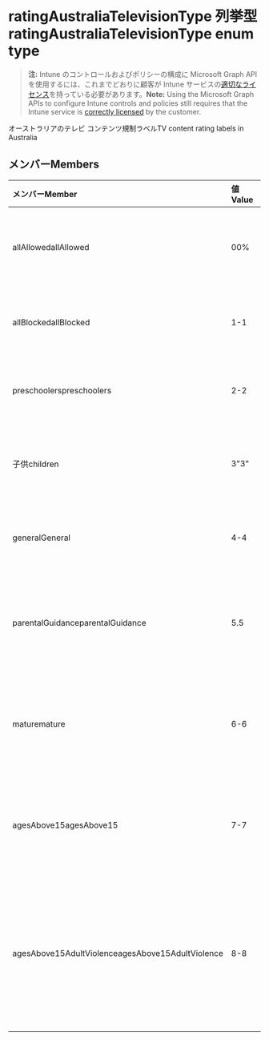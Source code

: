 # <a name="ratingaustraliatelevisiontype-enum-type"></a><span data-ttu-id="95805-101">ratingAustraliaTelevisionType 列挙型</span><span class="sxs-lookup"><span data-stu-id="95805-101">ratingAustraliaTelevisionType enum type</span></span>

> <span data-ttu-id="95805-102">**注:** Intune のコントロールおよびポリシーの構成に Microsoft Graph API を使用するには、これまでどおりに顧客が Intune サービスの[適切なライセンス](https://go.microsoft.com/fwlink/?linkid=839381)を持っている必要があります。</span><span class="sxs-lookup"><span data-stu-id="95805-102">**Note:** Using the Microsoft Graph APIs to configure Intune controls and policies still requires that the Intune service is [correctly licensed](https://go.microsoft.com/fwlink/?linkid=839381) by the customer.</span></span>

<span data-ttu-id="95805-103">オーストラリアのテレビ コンテンツ規制ラベル</span><span class="sxs-lookup"><span data-stu-id="95805-103">TV content rating labels in Australia</span></span>
## <a name="members"></a><span data-ttu-id="95805-104">メンバー</span><span class="sxs-lookup"><span data-stu-id="95805-104">Members</span></span>
|<span data-ttu-id="95805-105">メンバー</span><span class="sxs-lookup"><span data-stu-id="95805-105">Member</span></span>|<span data-ttu-id="95805-106">値</span><span class="sxs-lookup"><span data-stu-id="95805-106">Value</span></span>|<span data-ttu-id="95805-107">説明</span><span class="sxs-lookup"><span data-stu-id="95805-107">Description</span></span>|
|:---|:---|:---|
|<span data-ttu-id="95805-108">allAllowed</span><span class="sxs-lookup"><span data-stu-id="95805-108">allAllowed</span></span>|<span data-ttu-id="95805-109">0</span><span class="sxs-lookup"><span data-stu-id="95805-109">0%</span></span>|<span data-ttu-id="95805-110">既定値、すべてのテレビ番組コンテンツを許可</span><span class="sxs-lookup"><span data-stu-id="95805-110">Default value, allow all TV shows content</span></span>|
|<span data-ttu-id="95805-111">allBlocked</span><span class="sxs-lookup"><span data-stu-id="95805-111">allBlocked</span></span>|<span data-ttu-id="95805-112">1</span><span class="sxs-lookup"><span data-stu-id="95805-112">-1</span></span>|<span data-ttu-id="95805-113">すべてのテレビ番組コンテンツを不許可</span><span class="sxs-lookup"><span data-stu-id="95805-113">Do not allow any TV shows content</span></span>|
|<span data-ttu-id="95805-114">preschoolers</span><span class="sxs-lookup"><span data-stu-id="95805-114">preschoolers</span></span>|<span data-ttu-id="95805-115">2</span><span class="sxs-lookup"><span data-stu-id="95805-115">-2</span></span>|<span data-ttu-id="95805-116">等級 P は、未就学児が対象</span><span class="sxs-lookup"><span data-stu-id="95805-116">The P classification is intended for preschoolers</span></span>|
|<span data-ttu-id="95805-117">子供</span><span class="sxs-lookup"><span data-stu-id="95805-117">children</span></span>|<span data-ttu-id="95805-118">3</span><span class="sxs-lookup"><span data-stu-id="95805-118">"3"</span></span>|<span data-ttu-id="95805-119">等級 C は、14 歳未満の児童が対象</span><span class="sxs-lookup"><span data-stu-id="95805-119">The C classification is intended for children under 14</span></span>|
|<span data-ttu-id="95805-120">general</span><span class="sxs-lookup"><span data-stu-id="95805-120">General</span></span>|<span data-ttu-id="95805-121">4</span><span class="sxs-lookup"><span data-stu-id="95805-121">-4</span></span>|<span data-ttu-id="95805-122">等級 G は、すべての年齢向け</span><span class="sxs-lookup"><span data-stu-id="95805-122">The G classification is suitable for all ages</span></span>|
|<span data-ttu-id="95805-123">parentalGuidance</span><span class="sxs-lookup"><span data-stu-id="95805-123">parentalGuidance</span></span>|<span data-ttu-id="95805-124">5</span><span class="sxs-lookup"><span data-stu-id="95805-124">.5</span></span>|<span data-ttu-id="95805-125">等級 PG は、若年層の鑑賞者に対して推奨</span><span class="sxs-lookup"><span data-stu-id="95805-125">The PG classification is recommended for young viewers</span></span>|
|<span data-ttu-id="95805-126">mature</span><span class="sxs-lookup"><span data-stu-id="95805-126">mature</span></span>|<span data-ttu-id="95805-127">6</span><span class="sxs-lookup"><span data-stu-id="95805-127">-6</span></span>|<span data-ttu-id="95805-128">等級 M は、15 歳以上の鑑賞者に対して推奨</span><span class="sxs-lookup"><span data-stu-id="95805-128">The M classification is recommended for viewers over 15</span></span>|
|<span data-ttu-id="95805-129">agesAbove15</span><span class="sxs-lookup"><span data-stu-id="95805-129">agesAbove15</span></span>|<span data-ttu-id="95805-130">7</span><span class="sxs-lookup"><span data-stu-id="95805-130">-7</span></span>|<span data-ttu-id="95805-131">等級 MA15+ は、15歳未満の鑑賞者に対して不適切</span><span class="sxs-lookup"><span data-stu-id="95805-131">The MA15+ classification is not suitable for viewers under 15</span></span>|
|<span data-ttu-id="95805-132">agesAbove15AdultViolence</span><span class="sxs-lookup"><span data-stu-id="95805-132">agesAbove15AdultViolence</span></span>|<span data-ttu-id="95805-133">8</span><span class="sxs-lookup"><span data-stu-id="95805-133">-8</span></span>|<span data-ttu-id="95805-134">等級 AV15+ は、暴力的表現に限り、15歳未満の鑑賞者に対して不適切</span><span class="sxs-lookup"><span data-stu-id="95805-134">The AV15+ classification is not suitable for viewers under 15, adult violence-specific</span></span>|








